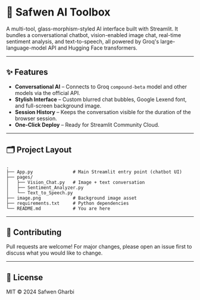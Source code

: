 # 🧩 Safwen AI Toolbox

A multi-tool, glass-morphism-styled AI interface built with Streamlit. It bundles a conversational chatbot, vision-enabled image chat, real-time sentiment analysis, and text-to-speech, all powered by Groq's large-language-model API and Hugging Face transformers.

---

## ✨ Features

- **Conversational AI** – Connects to Groq `compound-beta` model and other models via the official API.
- **Stylish Interface** – Custom blurred chat bubbles, Google Lexend font, and full-screen background image.
- **Session History** – Keeps the conversation visible for the duration of the browser session.
- **One-Click Deploy** – Ready for Streamlit Community Cloud.

---

## 🗂️ Project Layout
```
.
├── App.py               # Main Streamlit entry point (chatbot UI)
├── pages/
│   ├── Vision_Chat.py   # Image + text conversation
│   ├── Sentiment_Analyzer.py
│   └── Text_to_Speech.py
├── image.png            # Background image asset
├── requirements.txt     # Python dependencies
└── README.md            # You are here
```

---

## 🤝 Contributing
Pull requests are welcome! For major changes, please open an issue first to discuss what you would like to change.

---

## 📄 License

MIT © 2024 Safwen Gharbi 
